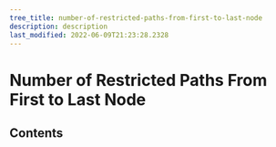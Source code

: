 ```yaml
---
tree_title: number-of-restricted-paths-from-first-to-last-node
description: description
last_modified: 2022-06-09T21:23:28.2328
---
```


# Number of Restricted Paths From First to Last Node

## Contents
